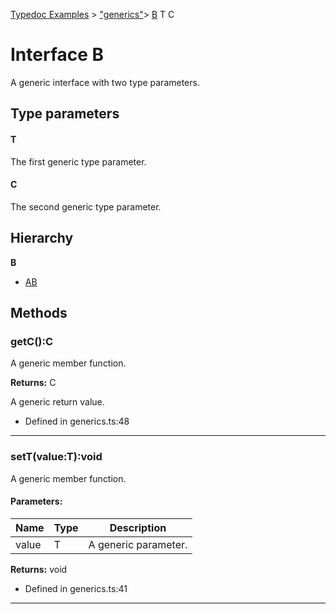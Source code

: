 [Typedoc Examples](../index.md) >  ["generics"](../modules/_generics_.md)>  [B](../interfaces/_generics_.b.md)
T
C
# Interface B


<p>A generic interface with two type parameters.</p>






  
 ## Type parameters

#### T 

<p>The first generic type parameter.</p>





#### C 

<p>The second generic type parameter.</p>








## Hierarchy
**B**

* [AB](../interfaces/_generics_.ab.md)










## Methods

<a id="getc"></a>
### getC():C



<p>A generic member function.</p>










**Returns:** C

A generic return value.







* Defined in generics.ts:48









---

<a id="sett"></a>
### setT(value:T):void



<p>A generic member function.</p>







#### Parameters:
| Name  | Type                | Description  |
| ------ | ------------------- | ------------ |
| value  | T | A generic parameter. |






**Returns:** void







* Defined in generics.ts:41









---



